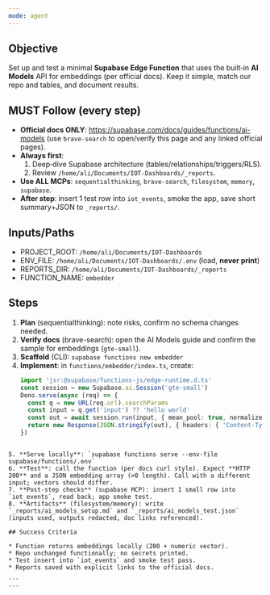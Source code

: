 ```yaml
---
mode: agent
---
```


## Objective
Set up and test a minimal **Supabase Edge Function** that uses the built‑in **AI Models** API for embeddings (per official docs). Keep it simple, match our repo and tables, and document results.

## MUST Follow (every step)
- **Official docs ONLY**: https://supabase.com/docs/guides/functions/ai-models (use `brave-search` to open/verify this page and any linked official pages).
- **Always first**:
  1) Deep‑dive Supabase architecture (tables/relationships/triggers/RLS).
  2) Review `/home/ali/Documents/IOT-Dashboards/_reports`.
- **Use ALL MCPs**: `sequentialthinking`, `brave-search`, `filesystem`, `memory`, `supabase`.
- **After step**: insert 1 test row into `iot_events`, smoke the app, save short summary+JSON to `_reports/`.

## Inputs/Paths
- PROJECT_ROOT: `/home/ali/Documents/IOT-Dashboards`
- ENV_FILE: `/home/ali/Documents/IOT-Dashboards/.env` (load, **never print**)
- REPORTS_DIR: `/home/ali/Documents/IOT-Dashboards/_reports`
- FUNCTION_NAME: `embedder`

## Steps
1) **Plan** (sequentialthinking): note risks, confirm no schema changes needed.
2) **Verify docs** (brave-search): open the AI Models guide and confirm the sample for embeddings (`gte-small`).
3) **Scaffold** (CLI): `supabase functions new embedder`
4) **Implement**: in `functions/embedder/index.ts`, create:
   ```ts
   import 'jsr:@supabase/functions-js/edge-runtime.d.ts'
   const session = new Supabase.ai.Session('gte-small')
   Deno.serve(async (req) => {
     const q = new URL(req.url).searchParams
     const input = q.get('input') ?? 'hello world'
     const out = await session.run(input, { mean_pool: true, normalize: true })
     return new Response(JSON.stringify(out), { headers: { 'Content-Type': 'application/json' } })
   })
````

5. **Serve locally**: `supabase functions serve --env-file supabase/functions/.env`
6. **Test**: call the function (per docs curl style). Expect **HTTP 200** and a JSON embedding array (>0 length). Call with a different input; vectors should differ.
7. **Post‑step checks** (supabase MCP): insert 1 small row into `iot_events`, read back; app smoke test.
8. **Artifacts** (filesystem/memory): write `_reports/ai_models_setup.md` and `_reports/ai_models_test.json` (inputs used, outputs redacted, doc links referenced).

## Success Criteria

* Function returns embeddings locally (200 + numeric vector).
* Repo unchanged functionally; no secrets printed.
* Test insert into `iot_events` and smoke test pass.
* Reports saved with explicit links to the official docs.

```
```
